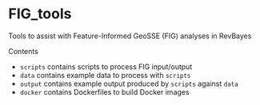 # FIG_tools
Tools to assist with Feature-Informed GeoSSE (FIG) analyses in RevBayes

Contents
- `scripts` contains scripts to process FIG input/output
- `data` contains example data to process with `scripts`
- `output` contains example output produced by `scripts` against `data`
- `docker` contains Dockerfiles to build Docker images
